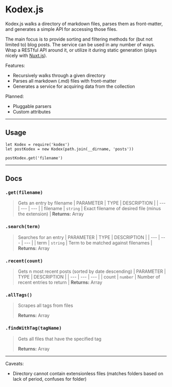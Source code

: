 # Kodex.js
Kodex.js walks a directory of markdown files, parses them as front-matter, and generates a simple API for accessing those files.

The main focus is to provide sorting and filtering methods for (but not limited to) blog posts. The service can be used in any number of ways. Wrap a RESTful API around it, or utilize it during static generation (plays nicely with [Nuxt.js](https://nuxtjs.org)).

Features:
- Recursively walks through a given directory
- Parses all markdown (.md) files with front-matter
- Generates a service for acquiring data from the collection

Planned:
- Pluggable parsers
- Custom attributes

---

## Usage
```
let Kodex = require('kodex')
let postKodex = new Kodex(path.join(__dirname, 'posts'))

postKodex.get('filename')
```

---

## Docs

### `.get(filename)`

>Gets an entry by filename
>| PARAMETER | TYPE | DESCRIPTION |
>| --- | --- | --- |
>| filename | `string` | Exact filename of desired file (minus the extension) |
>**Returns:** Array

### `.search(term)`

>Searches for an entry
>| PARAMETER | TYPE | DESCRIPTION |
>| --- | --- | --- |
>| term | `string` | Term to be matched against filenames |
>**Returns:** Array

### `.recent(count)`

>Gets n most recent posts (sorted by date descending)
>| PARAMETER | TYPE | DESCRIPTION |
>| --- | --- | --- |
>| count | `number` | Number of recent entries to return |
>**Returns:** Array

### `.allTags()`

>Scrapes all tags from files
>
>**Returns:** Array

### `.findWithTag(tagName)`

>Gets all files that have the specified tag
>
>**Returns:** Array

---

Caveats:
- Directory cannot contain extensionless files (matches folders based on lack of period, confuses for folder)
